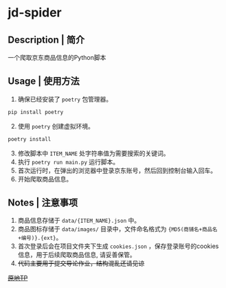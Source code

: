 # jd-spider

## Description | 简介

 一个爬取京东商品信息的Python脚本


## Usage | 使用方法

  1. 确保已经安装了 `poetry` 包管理器。
```sh
pip install poetry
```
  2. 使用 `poetry` 创建虚拟环境。
```sh
poetry install
```
  3. 修改脚本中 `ITEM_NAME` 处字符串值为需要搜索的关键词。
  4. 执行 `poetry run main.py` 运行脚本。
  5. 首次运行时，在弹出的浏览器中登录京东账号，然后回到控制台输入回车。
  6. 开始爬取商品信息。

## Notes | 注意事项

  1. 商品信息存储于 `data/{ITEM_NAME}.json` 中。
  2. 商品图标存储于 `data/images/` 目录中，文件命名格式为 `{MD5(商铺名+商品名+编号)}.{ext}`。
  3. 首次登录后会在项目文件夹下生成 `cookies.json` ，保存登录账号的cookies信息，用于后续爬取商品信息, 请妥善保管。
  4. ~~代码主要用于提交导论作业，结构混乱还请见谅~~

~~<u>[原地TP](http://github.com/wyf7685/jd-spider)</u>~~

